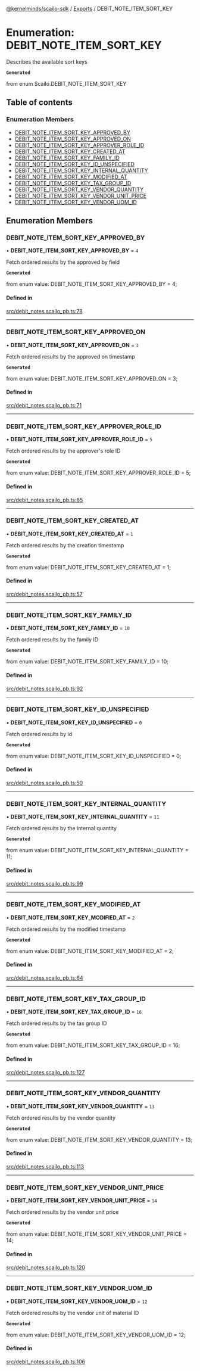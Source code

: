 [@kernelminds/scailo-sdk](../README.md) / [Exports](../modules.md) / DEBIT\_NOTE\_ITEM\_SORT\_KEY

# Enumeration: DEBIT\_NOTE\_ITEM\_SORT\_KEY

Describes the available sort keys

**`Generated`**

from enum Scailo.DEBIT_NOTE_ITEM_SORT_KEY

## Table of contents

### Enumeration Members

- [DEBIT\_NOTE\_ITEM\_SORT\_KEY\_APPROVED\_BY](DEBIT_NOTE_ITEM_SORT_KEY.md#debit_note_item_sort_key_approved_by)
- [DEBIT\_NOTE\_ITEM\_SORT\_KEY\_APPROVED\_ON](DEBIT_NOTE_ITEM_SORT_KEY.md#debit_note_item_sort_key_approved_on)
- [DEBIT\_NOTE\_ITEM\_SORT\_KEY\_APPROVER\_ROLE\_ID](DEBIT_NOTE_ITEM_SORT_KEY.md#debit_note_item_sort_key_approver_role_id)
- [DEBIT\_NOTE\_ITEM\_SORT\_KEY\_CREATED\_AT](DEBIT_NOTE_ITEM_SORT_KEY.md#debit_note_item_sort_key_created_at)
- [DEBIT\_NOTE\_ITEM\_SORT\_KEY\_FAMILY\_ID](DEBIT_NOTE_ITEM_SORT_KEY.md#debit_note_item_sort_key_family_id)
- [DEBIT\_NOTE\_ITEM\_SORT\_KEY\_ID\_UNSPECIFIED](DEBIT_NOTE_ITEM_SORT_KEY.md#debit_note_item_sort_key_id_unspecified)
- [DEBIT\_NOTE\_ITEM\_SORT\_KEY\_INTERNAL\_QUANTITY](DEBIT_NOTE_ITEM_SORT_KEY.md#debit_note_item_sort_key_internal_quantity)
- [DEBIT\_NOTE\_ITEM\_SORT\_KEY\_MODIFIED\_AT](DEBIT_NOTE_ITEM_SORT_KEY.md#debit_note_item_sort_key_modified_at)
- [DEBIT\_NOTE\_ITEM\_SORT\_KEY\_TAX\_GROUP\_ID](DEBIT_NOTE_ITEM_SORT_KEY.md#debit_note_item_sort_key_tax_group_id)
- [DEBIT\_NOTE\_ITEM\_SORT\_KEY\_VENDOR\_QUANTITY](DEBIT_NOTE_ITEM_SORT_KEY.md#debit_note_item_sort_key_vendor_quantity)
- [DEBIT\_NOTE\_ITEM\_SORT\_KEY\_VENDOR\_UNIT\_PRICE](DEBIT_NOTE_ITEM_SORT_KEY.md#debit_note_item_sort_key_vendor_unit_price)
- [DEBIT\_NOTE\_ITEM\_SORT\_KEY\_VENDOR\_UOM\_ID](DEBIT_NOTE_ITEM_SORT_KEY.md#debit_note_item_sort_key_vendor_uom_id)

## Enumeration Members

### DEBIT\_NOTE\_ITEM\_SORT\_KEY\_APPROVED\_BY

• **DEBIT\_NOTE\_ITEM\_SORT\_KEY\_APPROVED\_BY** = ``4``

Fetch ordered results by the approved by field

**`Generated`**

from enum value: DEBIT_NOTE_ITEM_SORT_KEY_APPROVED_BY = 4;

#### Defined in

[src/debit_notes.scailo_pb.ts:78](https://github.com/scailo/ts-sdk/blob/c10a36b57201dfa5903d4b53efa1e62aa6208936/src/debit_notes.scailo_pb.ts#L78)

___

### DEBIT\_NOTE\_ITEM\_SORT\_KEY\_APPROVED\_ON

• **DEBIT\_NOTE\_ITEM\_SORT\_KEY\_APPROVED\_ON** = ``3``

Fetch ordered results by the approved on timestamp

**`Generated`**

from enum value: DEBIT_NOTE_ITEM_SORT_KEY_APPROVED_ON = 3;

#### Defined in

[src/debit_notes.scailo_pb.ts:71](https://github.com/scailo/ts-sdk/blob/c10a36b57201dfa5903d4b53efa1e62aa6208936/src/debit_notes.scailo_pb.ts#L71)

___

### DEBIT\_NOTE\_ITEM\_SORT\_KEY\_APPROVER\_ROLE\_ID

• **DEBIT\_NOTE\_ITEM\_SORT\_KEY\_APPROVER\_ROLE\_ID** = ``5``

Fetch ordered results by the approver's role ID

**`Generated`**

from enum value: DEBIT_NOTE_ITEM_SORT_KEY_APPROVER_ROLE_ID = 5;

#### Defined in

[src/debit_notes.scailo_pb.ts:85](https://github.com/scailo/ts-sdk/blob/c10a36b57201dfa5903d4b53efa1e62aa6208936/src/debit_notes.scailo_pb.ts#L85)

___

### DEBIT\_NOTE\_ITEM\_SORT\_KEY\_CREATED\_AT

• **DEBIT\_NOTE\_ITEM\_SORT\_KEY\_CREATED\_AT** = ``1``

Fetch ordered results by the creation timestamp

**`Generated`**

from enum value: DEBIT_NOTE_ITEM_SORT_KEY_CREATED_AT = 1;

#### Defined in

[src/debit_notes.scailo_pb.ts:57](https://github.com/scailo/ts-sdk/blob/c10a36b57201dfa5903d4b53efa1e62aa6208936/src/debit_notes.scailo_pb.ts#L57)

___

### DEBIT\_NOTE\_ITEM\_SORT\_KEY\_FAMILY\_ID

• **DEBIT\_NOTE\_ITEM\_SORT\_KEY\_FAMILY\_ID** = ``10``

Fetch ordered results by the family ID

**`Generated`**

from enum value: DEBIT_NOTE_ITEM_SORT_KEY_FAMILY_ID = 10;

#### Defined in

[src/debit_notes.scailo_pb.ts:92](https://github.com/scailo/ts-sdk/blob/c10a36b57201dfa5903d4b53efa1e62aa6208936/src/debit_notes.scailo_pb.ts#L92)

___

### DEBIT\_NOTE\_ITEM\_SORT\_KEY\_ID\_UNSPECIFIED

• **DEBIT\_NOTE\_ITEM\_SORT\_KEY\_ID\_UNSPECIFIED** = ``0``

Fetch ordered results by id

**`Generated`**

from enum value: DEBIT_NOTE_ITEM_SORT_KEY_ID_UNSPECIFIED = 0;

#### Defined in

[src/debit_notes.scailo_pb.ts:50](https://github.com/scailo/ts-sdk/blob/c10a36b57201dfa5903d4b53efa1e62aa6208936/src/debit_notes.scailo_pb.ts#L50)

___

### DEBIT\_NOTE\_ITEM\_SORT\_KEY\_INTERNAL\_QUANTITY

• **DEBIT\_NOTE\_ITEM\_SORT\_KEY\_INTERNAL\_QUANTITY** = ``11``

Fetch ordered results by the internal quantity

**`Generated`**

from enum value: DEBIT_NOTE_ITEM_SORT_KEY_INTERNAL_QUANTITY = 11;

#### Defined in

[src/debit_notes.scailo_pb.ts:99](https://github.com/scailo/ts-sdk/blob/c10a36b57201dfa5903d4b53efa1e62aa6208936/src/debit_notes.scailo_pb.ts#L99)

___

### DEBIT\_NOTE\_ITEM\_SORT\_KEY\_MODIFIED\_AT

• **DEBIT\_NOTE\_ITEM\_SORT\_KEY\_MODIFIED\_AT** = ``2``

Fetch ordered results by the modified timestamp

**`Generated`**

from enum value: DEBIT_NOTE_ITEM_SORT_KEY_MODIFIED_AT = 2;

#### Defined in

[src/debit_notes.scailo_pb.ts:64](https://github.com/scailo/ts-sdk/blob/c10a36b57201dfa5903d4b53efa1e62aa6208936/src/debit_notes.scailo_pb.ts#L64)

___

### DEBIT\_NOTE\_ITEM\_SORT\_KEY\_TAX\_GROUP\_ID

• **DEBIT\_NOTE\_ITEM\_SORT\_KEY\_TAX\_GROUP\_ID** = ``16``

Fetch ordered results by the tax group ID

**`Generated`**

from enum value: DEBIT_NOTE_ITEM_SORT_KEY_TAX_GROUP_ID = 16;

#### Defined in

[src/debit_notes.scailo_pb.ts:127](https://github.com/scailo/ts-sdk/blob/c10a36b57201dfa5903d4b53efa1e62aa6208936/src/debit_notes.scailo_pb.ts#L127)

___

### DEBIT\_NOTE\_ITEM\_SORT\_KEY\_VENDOR\_QUANTITY

• **DEBIT\_NOTE\_ITEM\_SORT\_KEY\_VENDOR\_QUANTITY** = ``13``

Fetch ordered results by the vendor quantity

**`Generated`**

from enum value: DEBIT_NOTE_ITEM_SORT_KEY_VENDOR_QUANTITY = 13;

#### Defined in

[src/debit_notes.scailo_pb.ts:113](https://github.com/scailo/ts-sdk/blob/c10a36b57201dfa5903d4b53efa1e62aa6208936/src/debit_notes.scailo_pb.ts#L113)

___

### DEBIT\_NOTE\_ITEM\_SORT\_KEY\_VENDOR\_UNIT\_PRICE

• **DEBIT\_NOTE\_ITEM\_SORT\_KEY\_VENDOR\_UNIT\_PRICE** = ``14``

Fetch ordered results by the vendor unit price

**`Generated`**

from enum value: DEBIT_NOTE_ITEM_SORT_KEY_VENDOR_UNIT_PRICE = 14;

#### Defined in

[src/debit_notes.scailo_pb.ts:120](https://github.com/scailo/ts-sdk/blob/c10a36b57201dfa5903d4b53efa1e62aa6208936/src/debit_notes.scailo_pb.ts#L120)

___

### DEBIT\_NOTE\_ITEM\_SORT\_KEY\_VENDOR\_UOM\_ID

• **DEBIT\_NOTE\_ITEM\_SORT\_KEY\_VENDOR\_UOM\_ID** = ``12``

Fetch ordered results by the vendor unit of material ID

**`Generated`**

from enum value: DEBIT_NOTE_ITEM_SORT_KEY_VENDOR_UOM_ID = 12;

#### Defined in

[src/debit_notes.scailo_pb.ts:106](https://github.com/scailo/ts-sdk/blob/c10a36b57201dfa5903d4b53efa1e62aa6208936/src/debit_notes.scailo_pb.ts#L106)
